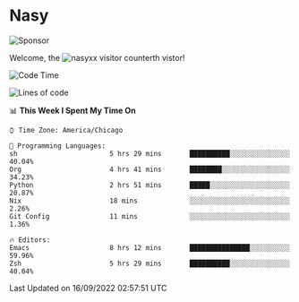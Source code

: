 # Nasy

<!--
<p align="center">
<img height="200" src="https://github-readme-stats.vercel.app/api?username=nasyxx&count_private=true&show_icons=true&theme=dracula&include_all_commits=true"/>
<img height="200" src="https://github-readme-stats.vercel.app/api/top-langs/?username=nasyxx&theme=dracula&hide=html,jupyter+notebook&count_private=true&show_icons=true"/>
</p>

  
----------------
-->

![Sponsor](https://img.shields.io/static/v1.svg?label=Sponsor&message=%E2%9D%A4&logo=GitHub&style=flat&color=pink)
 
Welcome, the ![nasyxx visitor counter](https://count.getloli.com/get/@nasyxx?theme=rule34)th vistor!
 
<!--START_SECTION:waka-->
![Code Time](http://img.shields.io/badge/Code%20Time-2%2C632%20hrs%2045%20mins-blue)

![Lines of code](https://img.shields.io/badge/From%20Hello%20World%20I%27ve%20Written-5%20Million%20lines%20of%20code-blue)

📊 **This Week I Spent My Time On** 

```text
⌚︎ Time Zone: America/Chicago

💬 Programming Languages: 
sh                       5 hrs 29 mins       ██████████░░░░░░░░░░░░░░░   40.04% 
Org                      4 hrs 41 mins       ████████░░░░░░░░░░░░░░░░░   34.23% 
Python                   2 hrs 51 mins       █████░░░░░░░░░░░░░░░░░░░░   20.87% 
Nix                      18 mins             ░░░░░░░░░░░░░░░░░░░░░░░░░   2.26% 
Git Config               11 mins             ░░░░░░░░░░░░░░░░░░░░░░░░░   1.36%

🔥 Editors: 
Emacs                    8 hrs 12 mins       ███████████████░░░░░░░░░░   59.96% 
Zsh                      5 hrs 29 mins       ██████████░░░░░░░░░░░░░░░   40.04%

```


 Last Updated on 16/09/2022 02:57:51 UTC
<!--END_SECTION:waka-->

<!-- ![visitors](https://visitor-badge.laobi.icu/badge?page_id=nasyxx.nasyxx) -->

